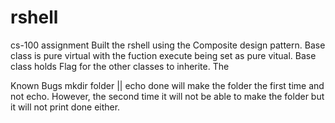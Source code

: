 # rshell
cs-100 assignment 
Built the rshell using the Composite design pattern.
Base class is pure virtual with the fuction execute being set as pure vitual. 
Base class holds Flag for the other classes to inherite. 
The 

Known Bugs 
mkdir folder || echo done will make the folder the first time and not echo.
However, the second time it will not be able to make the folder but it will not
print done either. 

